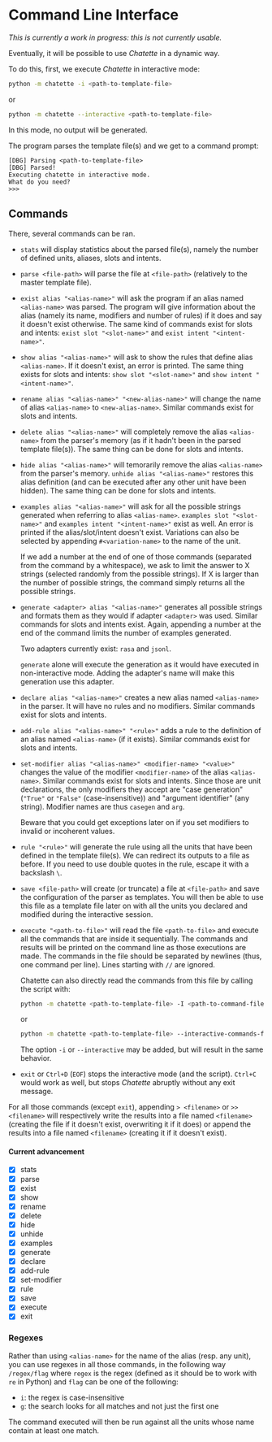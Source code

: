 # Command Line Interface
*This is currently a work in progress: this is not currently usable.*

Eventually, it will be possible to use *Chatette* in a dynamic way.

To do this, first, we execute *Chatette* in interactive mode:
```bash
python -m chatette -i <path-to-template-file>
```
or
```bash
python -m chatette --interactive <path-to-template-file>
```

In this mode, no output will be generated.

The program parses the template file(s) and we get to a command prompt:
```
[DBG] Parsing <path-to-template-file>
[DBG] Parsed!
Executing chatette in interactive mode.
What do you need?
>>>
```

## Commands
There, several commands can be ran.

- `stats` will display statistics about the parsed file(s), namely the number of defined units, aliases, slots and intents.

- `parse <file-path>` will parse the file at `<file-path>` (relatively to the master template file).

- `exist alias "<alias-name>"` will ask the program if an alias named `<alias-name>` was parsed. The program will give information about the alias (namely its name, modifiers and number of rules) if it does and say it doesn't exist otherwise. The same kind of commands exist for slots and intents: `exist slot "<slot-name>"` and `exist intent "<intent-name>"`.

- `show alias "<alias-name>"` will ask to show the rules that define alias `<alias-name>`. If it doesn't exist, an error is printed. The same thing exists for slots and intents: `show slot "<slot-name>"` and `show intent "<intent-name>"`.

- `rename alias "<alias-name>" "<new-alias-name>"` will change the name of alias `<alias-name>` to `<new-alias-name>`. Similar commands exist for slots and intents.

- `delete alias "<alias-name>"` will completely remove the alias `<alias-name>` from the parser's memory (as if it hadn't been in the parsed template file(s)). The same thing can be done for slots and intents.

- `hide alias "<alias-name>"` will temorarily remove the alias `<alias-name>` from the parser's memory. `unhide alias "<alias-name>"` restores this alias definition (and can be executed after any other unit have been hidden). The same thing can be done for slots and intents.

- `examples alias "<alias-name>"` will ask for all the possible strings generated when referring to alias `<alias-name>`. `examples slot "<slot-name>"` and `examples intent "<intent-name>"` exist as well. An error is printed if the alias/slot/intent doesn't exist. Variations can also be selected by appending `#<variation-name>` to the name of the unit.
   
   If we add a number at the end of one of those commands (separated from the command by a whitespace), we ask to limit the answer to X strings (selected randomly from the possible strings). If X is larger than the number of possible strings, the command simply returns all the possible strings.
   
- `generate <adapter> alias "<alias-name>"` generates all possible strings and formats them as they would if adapter `<adapter>` was used. Similar commands for slots and intents exist. Again, appending a number at the end of the command limits the number of examples generated.

  Two adapters currently exist: `rasa` and `jsonl`.
  
  `generate` alone will execute the generation as it would have executed in non-interactive mode. Adding the adapter's name will make this generation use this adapter.

- `declare alias "<alias-name>"` creates a new alias named `<alias-name>` in the parser. It will have no rules and no modifiers. Similar commands exist for slots and intents.

- `add-rule alias "<alias-name>" "<rule>"` adds a rule to the definition of an alias named `<alias-name>` (if it exists). Similar commands exist for slots and intents.

- `set-modifier alias "<alias-name>" <modifier-name> "<value>"` changes the value of the modifier `<modifier-name>` of the alias `<alias-name>`. Similar commands exist for slots and intents. Since those are unit declarations, the only modifiers they accept are "case generation" (`"True"` or `"False"` (case-insensitive)) and "argument identifier" (any string). Modifier names are thus `casegen` and `arg`.

  Beware that you could get exceptions later on if you set modifiers to invalid or incoherent values.
   
- `rule "<rule>"` will generate the rule using all the units that have been defined in the template file(s). We can redirect its outputs to a file as before. If you need to use double quotes in the rule, escape it with a backslash `\`.

- `save <file-path>` will create (or truncate) a file at `<file-path>` and save the configuration of the parser as templates. You will then be able to use this file as a template file later on with all the units you declared and modified during the interactive session.

- `execute "<path-to-file>"` will read the file `<path-to-file>` and execute all the commands that are inside it sequentially. The commands and results will be printed on the command line as those executions are made. The commands in the file should be separated by newlines (thus, one command per line). Lines starting with `//` are ignored.

  Chatette can also directly read the commands from this file by calling the script with:
  ```bash
  python -m chatette <path-to-template-file> -I <path-to-command-file>
  ```
  or
  ```bash
  python -m chatette <path-to-template-file> --interactive-commands-file <path-to-command-file>
  ```

  The option `-i` or `--interactive` may be added, but will result in the same behavior.
  
- `exit` or `Ctrl+D` (`EOF`) stops the interactive mode (and the script). `Ctrl+C` would work as well, but stops *Chatette* abruptly without any exit message.

For all those commands (except `exit`), appending `> <filename>` or `>> <filename>` will respectively write the results into a file named `<filename>` (creating the file if it doesn't exist, overwriting it if it does) or append the results into a file named `<filename>` (creating it if it doesn't exist).

#### Current advancement
- [x] stats
- [x] parse
- [x] exist
- [x] show
- [x] rename
- [x] delete
- [x] hide
- [x] unhide
- [x] examples
- [x] generate
- [x] declare
- [x] add-rule
- [x] set-modifier
- [x] rule
- [x] save
- [x] execute
- [x] exit

### Regexes
Rather than using `<alias-name>` for the name of the alias (resp. any unit), you can use regexes in all those commands, in the following way `/regex/flag` where `regex` is the regex (defined as it should be to work with `re` in Python) and `flag` can be one of the following:

- `i`: the regex is case-insensitive
- `g`: the search looks for all matches and not just the first one

The command executed will then be run against all the units whose name contain at least one match.

